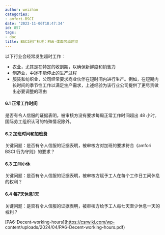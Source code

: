 ```yaml
---
author: weizhan
categories:
- amfori-BSCI
date: '2023-11-06T18:47:34'
id: 857
tags:
- doc
title: BSCI验厂标准：PA6-体面劳动时间
---
```


以下行业会经常发生超时工作：

  * 农业，尤其是在特定的收割期，以确保新鲜度和销售力
  * 制造业，中途不能停止的生产过程
  * 服装和纺织业，公司经常要求商业伙伴在短时间内进行生产。例如，在短期内长时间的季节性工作以满足生产需求，上述经验为该行业公司提供了更尽责做出必要调整的理由

#### 6.1 正常工作时间

是否有令人信服的证据表明，被审核方没有要求每周正常工作时间超出 48 小时，国际劳工组织认可的特殊情况除外。

#### 6.2 加班时间和加班费

关键问题：是否有令人信服的证据表明，被审核方对加班的要求符合《amfori BSCI 行为守则》的要求？

#### 6.3 工间小休

关键问题：是否有令人信服的证据表明，被审核方赋予工人在每个工作日工间休息的权利？

#### 6.4 每7天休息1天

关键问题：是否有令人信服的证据表明，被审核方给予工人每七天至少休息一天的权利？

[PA6-Decent-working-hours](https://csrwiki.com/wp-
content/uploads/2024/04/PA6-Decent-working-hours.pdf)

